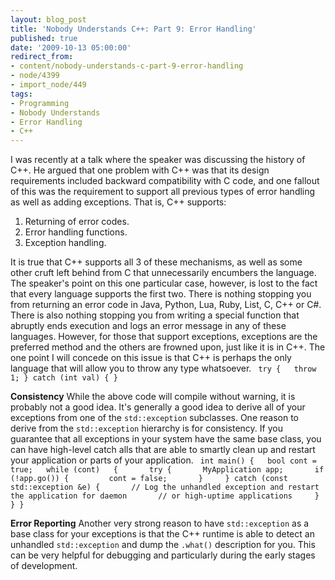 ```yaml
---
layout: blog_post
title: 'Nobody Understands C++: Part 9: Error Handling'
published: true
date: '2009-10-13 05:00:00'
redirect_from:
- content/nobody-understands-c-part-9-error-handling
- node/4399
- import_node/449
tags:
- Programming
- Nobody Understands
- Error Handling
- C++
---
```


I was recently at a talk where the speaker was discussing the history of C++. He argued that one problem with C++ was that its design requirements included backward compatibility with C code, and one fallout of this was the requirement to support all previous types of error handling as well as adding exceptions. That is, C++ supports:

1.  Returning of error codes.
2.  Error handling functions.
3.  Exception handling.

It is true that C++ supports all 3 of these mechanisms, as well as some other cruft left behind from C that unnecessarily encumbers the language. The speaker's point on this one particular case, however, is lost to the fact that every language supports the first two. There is nothing stopping you from returning an error code in Java, Python, Lua, Ruby, List, C, C++ or C\#. There is also nothing stopping you from writing a special function that abruptly ends execution and logs an error message in any of these languages. However, for those that support exceptions, exceptions are the preferred method and the others are frowned upon, just like it is in C++. The one point I will concede on this issue is that C++ is perhaps the only language that will allow you to throw any type whatsoever. ` try {   throw 1; } catch (int val) { }`

**Consistency** While the above code will compile without warning, it is probably not a good idea. It's generally a good idea to derive all of your exceptions from one of the `std::exception` subclasses. One reason to derive from the `std::exception` hierarchy is for consistency. If you guarantee that all exceptions in your system have the same base class, you can have high-level catch alls that are able to smartly clean up and restart your application or parts of your application. ` int main() {   bool cont = true;   while (cont)   {       try {       MyApplication app;       if (!app.go()) {         cont = false;       }     } catch (const std::exception &e) {       // Log the unhandled exception and restart the application for daemon       // or high-uptime applications     }   } }`

**Error Reporting** Another very strong reason to have `std::exception` as a base class for your exceptions is that the C++ runtime is able to detect an unhandled `std::exception` and dump the `.what()` description for you. This can be very helpful for debugging and particularly during the early stages of development.
